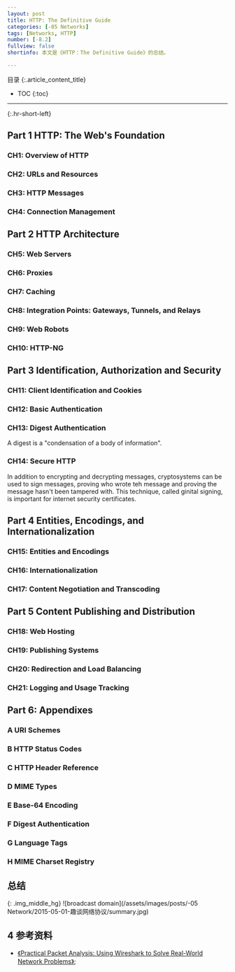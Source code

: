 ```yaml
---
layout: post
title: HTTP: The Definitive Guide
categories: [-05 Networks]
tags: [Networks, HTTP]
number: [-8.2]
fullview: false
shortinfo: 本文是《HTTP：The Definitive Guide》的总结。

---
```

目录
{:.article_content_title}


* TOC
{:toc}

---
{:.hr-short-left}


## Part 1 HTTP: The Web's Foundation

### CH1: Overview of HTTP

### CH2: URLs and Resources

### CH3: HTTP Messages

### CH4: Connection Management

## Part 2 HTTP Architecture

### CH5: Web Servers

### CH6: Proxies

### CH7: Caching

### CH8: Integration Points: Gateways, Tunnels, and Relays

### CH9: Web Robots

### CH10: HTTP-NG

## Part 3 Identification, Authorization and Security

### CH11: Client Identification and Cookies

### CH12: Basic Authentication

### CH13: Digest Authentication

A digest is a "condensation of a body of information".

### CH14: Secure HTTP

In addition to encrypting and decrypting messages, cryptosystems can be used to sign messages, proving who wrote teh message and proving the message hasn't been tampered with. This technique, called ginital signing, is important for internet security certificates.

## Part 4 Entities, Encodings, and Internationalization

### CH15: Entities and Encodings

### CH16: Internationalization

### CH17: Content Negotiation and Transcoding

## Part 5 Content Publishing and Distribution

### CH18: Web Hosting

### CH19: Publishing Systems

### CH20: Redirection and Load Balancing

### CH21: Logging and Usage Tracking

## Part 6: Appendixes

### A URI Schemes

### B HTTP Status Codes

### C HTTP Header Reference

### D MIME Types

### E Base-64 Encoding

### F Digest Authentication

### G Language Tags

### H MIME Charset Registry




## 总结

{: .img_middle_hg}
![broadcast domain](/assets/images/posts/-05 Network/2015-05-01-趣谈网络协议/summary.jpg)


## 4 参考资料 ##

- [《Practical Packet Analysis: Using Wireshark to Solve Real-World Network Problems》](https://www.amazon.com/Practical-Packet-Analysis-Wireshark-Real-World/dp/1593272669/ref=sr_1_1?s=books&ie=UTF8&qid=1477547038&sr=1-1&keywords=practical+packet+analysis);





